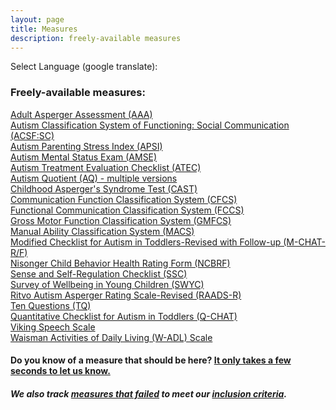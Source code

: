 ```yaml
---
layout: page
title: Measures
description: freely-available measures
---
```


Select Language (google translate):  

<div id="google_translate_element"></div><script type="text/javascript">
function googleTranslateElementInit() {
  new google.translate.TranslateElement({pageLanguage: 'en', layout: google.translate.TranslateElement.InlineLayout.SIMPLE, gaTrack: true, gaId: 'UA-64320648-1'}, 'google_translate_element');
}
</script><script type="text/javascript" src="//translate.google.com/translate_a/element.js?cb=googleTranslateElementInit"></script>  

### Freely-available measures:  
[Adult Asperger Assessment (AAA)](http://disabilitymeasures.org/aaa)  
[Autism Classification System of Functioning: Social Communication (ACSF:SC)](http://disabilitymeasures.org/acsf-sc)  
[Autism Parenting Stress Index (APSI)](http://disabilitymeasures.org/apsi)  
  [Autism Mental Status Exam (AMSE)](http://disabilitymeasures.org/amse)  
  [Autism Treatment Evaluation Checklist (ATEC)](http://disabilitymeasures.org/atec)  
[Autism Quotient (AQ) - multiple versions](http://disabilitymeasures.org/aq)  
[Childhood Asperger's Syndrome Test (CAST)](http://disabilitymeasures.org/cast)  
  [Communication Function Classification System (CFCS)](http://disabilitymeasures.org/cfcs)  
[Functional Communication Classification System (FCCS)](http://disabilitymeasures.org/fccs)     
  [Gross Motor Function Classification System (GMFCS)](http://disabilitymeasures.org/gmfcs)  
[Manual Ability Classification System (MACS)](http://disabilitymeasures.org/macs/)  
[Modified Checklist for Autism in Toddlers-Revised with Follow-up (M-CHAT-R/F)](http://disabilitymeasures.org/m-chat)  
[Nisonger Child Behavior Health Rating Form (NCBRF)](http://disabilitymeasures.org/ncbrf)  
  [Sense and Self-Regulation Checklist (SSC)](http://disabilitymeasures.org/ssc)  
[Survey of Wellbeing in Young Children (SWYC)](http://disabilitymeasures.org/swyc)  
[Ritvo Autism Asperger Rating Scale-Revised (RAADS-R)](http://disabilitymeasures.org/raads-r)  
[Ten Questions (TQ)](http://disabilitymeasures.org/tenquestions)  
[Quantitative Checklist for Autism in Toddlers (Q-CHAT)](http://disabilitymeasures.org/qchat)  
  [Viking Speech Scale](http://disabilitymeasures.org/viking)  
  [Waisman Activities of Daily Living (W-ADL) Scale](http://disabilitymeasures.org/w-adl)

#### Do you know of a measure that should be here? [It only takes a few seconds to let us know.](http://disabilitymeasures.org/contribute)

##### We also track [measures that failed](http://disabilitymeasures.org/pages/donotqualify.html) to meet our [inclusion criteria](http://disabilitymeasures.org/criteria).

